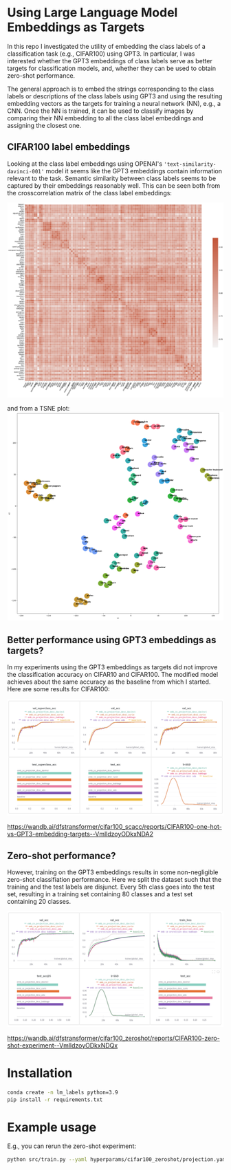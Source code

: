 # Using Large Language Model Embeddings as Targets 

In this repo I investigated the utility of embedding the class labels of a classification task (e.g., CIFAR100) using GPT3.
In particular, I was interested whether the GPT3 embeddings of class labels serve as better targets for classification models, and,
whether they can be used to obtain zero-shot performance. 

The general approach is to embed the strings corresponding to the class labels or descriptions of the class labels using GPT3 and 
using the resulting embedding vectors as the targets for training a neural network (NN), e.g., a CNN. Once the NN is trained, 
it can be used to classify images by comparing their NN embedding to all the class label embeddings and assigning the closest
one. 

## CIFAR100 label embeddings

Looking at the class label embeddings using OPENAI's `'text-similarity-davinci-001'` model 
it seems like the GPT3 embeddings contain information relevant to the task. Semantic similarity 
between class labels seems to be captured by their embeddings reasonably well. This can be seen
both from the crosscorrelation matrix of the class label embeddings:

![cifar100 babbage crosscorrelation](./results/cifar100_crosscorrelation.png)

and from a TSNE plot:
![cifar100 tsne2d](./results/cifar100_tsne2d.png)

## Better performance using GPT3 embeddings as targets?

In my experiments using the GPT3 embeddings as targets did not improve the classification accuracy on CIFAR10 and CIFAR100.
The modified model achieves about the same accuracy as the baseline from which I started. Here are some results for CIFAR100:

![cifar100 result](./results/cifar100.png)

https://wandb.ai/dfstransformer/cifar100_scacc/reports/CIFAR100-one-hot-vs-GPT3-embedding-targets--VmlldzoyODkxNDA2

## Zero-shot performance?

However, training on the GPT3 embeddings results in some non-negligible zero-shot classifiation performance.
Here we split the dataset such that the training and the test labels are disjunct. Every 5th class goes into the test set, 
resulting in a training set containing 80 classes and a test set containing 20 classes.

![cifar100 zeroshot result](./results/cifar100_zeroshot.png)

https://wandb.ai/dfstransformer/cifar100_zeroshot/reports/CIFAR100-zero-shot-experiment--VmlldzoyODkxNDQx

# Installation

```bash
conda create -n lm_labels python=3.9
pip install -r requirements.txt
```

# Example usage

E.g., you can rerun the zero-shot experiment:

```bash
python src/train.py --yaml hyperparams/cifar100_zeroshot/projection.yaml --wandb_project cifar100_zeroshot --wandb_name emb_ce_projection
```

